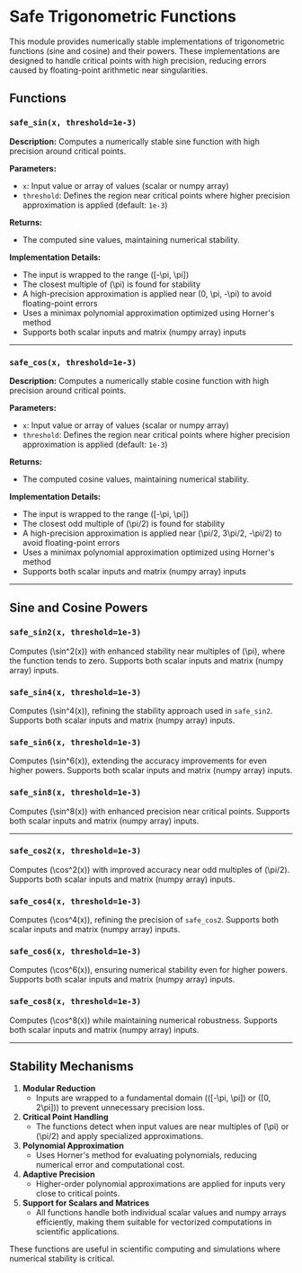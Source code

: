 # Safe Trigonometric Functions

This module provides numerically stable implementations of trigonometric functions (sine and cosine) and their powers. These implementations are designed to handle critical points with high precision, reducing errors caused by floating-point arithmetic near singularities.

## Functions

### `safe_sin(x, threshold=1e-3)`
**Description:**
Computes a numerically stable sine function with high precision around critical points.

**Parameters:**
- `x`: Input value or array of values (scalar or numpy array)
- `threshold`: Defines the region near critical points where higher precision approximation is applied (default: `1e-3`)

**Returns:**
- The computed sine values, maintaining numerical stability.

**Implementation Details:**
- The input is wrapped to the range \([-\pi, \pi]\)
- The closest multiple of \(\pi\) is found for stability
- A high-precision approximation is applied near \(0, \pi, -\pi\) to avoid floating-point errors
- Uses a minimax polynomial approximation optimized using Horner's method
- Supports both scalar inputs and matrix (numpy array) inputs

---

### `safe_cos(x, threshold=1e-3)`
**Description:**
Computes a numerically stable cosine function with high precision around critical points.

**Parameters:**
- `x`: Input value or array of values (scalar or numpy array)
- `threshold`: Defines the region near critical points where higher precision approximation is applied (default: `1e-3`)

**Returns:**
- The computed cosine values, maintaining numerical stability.

**Implementation Details:**
- The input is wrapped to the range \([-\pi, \pi]\)
- The closest odd multiple of \(\pi/2\) is found for stability
- A high-precision approximation is applied near \(\pi/2, 3\pi/2, -\pi/2\) to avoid floating-point errors
- Uses a minimax polynomial approximation optimized using Horner's method
- Supports both scalar inputs and matrix (numpy array) inputs

---

## Sine and Cosine Powers

### `safe_sin2(x, threshold=1e-3)`
Computes \(\sin^2(x)\) with enhanced stability near multiples of \(\pi\), where the function tends to zero. Supports both scalar inputs and matrix (numpy array) inputs.

### `safe_sin4(x, threshold=1e-3)`
Computes \(\sin^4(x)\), refining the stability approach used in `safe_sin2`. Supports both scalar inputs and matrix (numpy array) inputs.

### `safe_sin6(x, threshold=1e-3)`
Computes \(\sin^6(x)\), extending the accuracy improvements for even higher powers. Supports both scalar inputs and matrix (numpy array) inputs.

### `safe_sin8(x, threshold=1e-3)`
Computes \(\sin^8(x)\) with enhanced precision near critical points. Supports both scalar inputs and matrix (numpy array) inputs.

---

### `safe_cos2(x, threshold=1e-3)`
Computes \(\cos^2(x)\) with improved accuracy near odd multiples of \(\pi/2\). Supports both scalar inputs and matrix (numpy array) inputs.

### `safe_cos4(x, threshold=1e-3)`
Computes \(\cos^4(x)\), refining the precision of `safe_cos2`. Supports both scalar inputs and matrix (numpy array) inputs.

### `safe_cos6(x, threshold=1e-3)`
Computes \(\cos^6(x)\), ensuring numerical stability even for higher powers. Supports both scalar inputs and matrix (numpy array) inputs.

### `safe_cos8(x, threshold=1e-3)`
Computes \(\cos^8(x)\) while maintaining numerical robustness. Supports both scalar inputs and matrix (numpy array) inputs.

---

## Stability Mechanisms
1. **Modular Reduction**
   - Inputs are wrapped to a fundamental domain (\([-\pi, \pi]\) or \([0, 2\pi]\)) to prevent unnecessary precision loss.
2. **Critical Point Handling**
   - The functions detect when input values are near multiples of \(\pi\) or \(\pi/2\) and apply specialized approximations.
3. **Polynomial Approximation**
   - Uses Horner's method for evaluating polynomials, reducing numerical error and computational cost.
4. **Adaptive Precision**
   - Higher-order polynomial approximations are applied for inputs very close to critical points.
5. **Support for Scalars and Matrices**
   - All functions handle both individual scalar values and numpy arrays efficiently, making them suitable for vectorized computations in scientific applications.

These functions are useful in scientific computing and simulations where numerical stability is critical.

